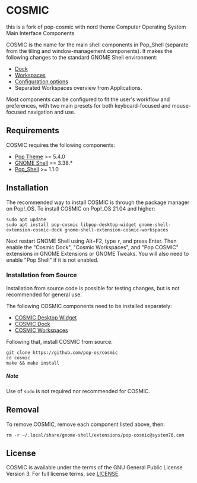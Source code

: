 # COSMIC
this is a fork of pop-cosmic with nord theme
Computer Operating System Main Interface Components

COSMIC is the name for the main shell components in Pop_Shell (separate from the tiling and window-management components). It makes the following changes to the standard GNOME Shell environment:

* [Dock](https://github.com/pop-os/cosmic-dock)
* [Workspaces](https://github.com/pop-os/cosmic-workspaces)
* [Configuration options](https://github.com/pop-os/desktop-widget)
* Separated Workspaces overview from Applications.

Most components can be configured to fit the user's workflow and preferences, with two main presets for both keyboard-focused and mouse-focused navigation and use.

## Requirements

COSMIC requires the following components:

* [Pop Theme](https://github.com/pop-os/gtk-theme) >= 5.4.0
* [GNOME Shell](https://gitlab.gnome.org/GNOME/gnome-shell) == 3.38.*
* [Pop_Shell](https://github.com/pop-os/shell) >= 1.1.0


## Installation

The recommended way to install COSMIC is through the package manager on Pop!_OS. To install COSMIC on Pop!_OS 21.04 and higher:

```
sudo apt update
sudo apt install pop-cosmic libpop-desktop-widget gnome-shell-extension-cosmic-dock gnome-shell-extension-cosmic-workspaces
```

Next restart GNOME Shell using Alt+F2, type `r`, and press Enter. Then enable the "Cosmic Dock", "Cosmic Workspaces", and "Pop COSMIC" extensions in GNOME Extensions or GNOME Tweaks. You will also need to enable "Pop Shell" if it is not enabled.

### Installation from Source

Installation from source code is possible for testing changes, but is not recommended for general use. 

The following COSMIC components need to be installed separately:

* [COSMIC Desktop Widget](https://github.com/pop-os/desktop-widget)
* [COSMIC Dock](https://github.com/pop-os/gnome-shell-extension-ubuntu-dock)
* [COSMIC Workspaces](https://github.com/pop-os/cosmic-workspaces)

Following that, install COSMIC from source:

```
git clone https://github.com/pop-os/cosmic
cd cosmic
make && make install
```

##### Note
Use of `sudo` is not required nor recommended for COSMIC.

## Removal

To remove COSMIC, remove each component listed above, then:

```
rm -r ~/.local/share/gnome-shell/extensions/pop-cosmic@system76.com
```

## License
COSMIC is available under the terms of the GNU General Public License Version 3. For full license terms, see [LICENSE](./LICENSE).

